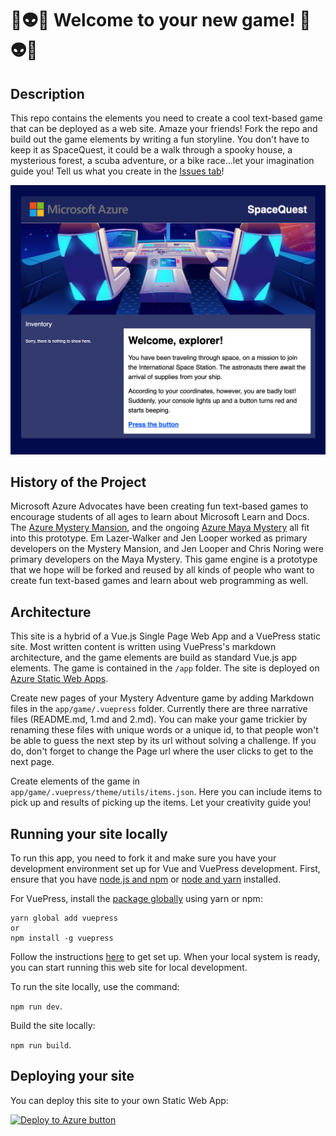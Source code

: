# 🚀👽✨ Welcome to your new game! 🚀👽✨

## Description

This repo contains the elements you need to create a cool text-based game that can be deployed as a web site. Amaze your friends! Fork the repo and build out the game elements by writing a fun storyline. You don't have to keep it as SpaceQuest, it could be a walk through a spooky house, a mysterious forest, a scuba adventure, or a bike race...let your imagination guide you! Tell us what you create in the [Issues tab](https://github.com/jlooper/static-game-engine/issues/new/choose)!

![Space Quest](screenshot.png)

## History of the Project

Microsoft Azure Advocates have been creating fun text-based games to encourage students of all ages to learn about Microsoft Learn and Docs. The [Azure Mystery Mansion](https://aka.ms/mysterymansion), and the ongoing [Azure Maya Mystery](https://aka.ms/AzureMayaMystery) all fit into this prototype. Em Lazer-Walker and Jen Looper worked as primary developers on the Mystery Mansion, and Jen Looper and Chris Noring were primary developers on the Maya Mystery. This game engine is a prototype that we hope will be forked and reused by all kinds of people who want to create fun text-based games and learn about web programming as well.

## Architecture

This site is a hybrid of a Vue.js Single Page Web App and a VuePress static site. Most written content is written using VuePress's markdown architecture, and the game elements are build as standard Vue.js app elements. The game is contained in the `/app` folder. The site is deployed on [Azure Static Web Apps](https://azure.microsoft.com/services/app-service/static/?WT.mc_id=gameengine-github-jelooper#overview).

Create new pages of your Mystery Adventure game by adding Markdown files in the `app/game/.vuepress` folder. Currently there are three narrative files (README.md, 1.md and 2.md). You can make your game trickier by renaming these files with unique words or a unique id, to that people won't be able to guess the next step by its url without solving a challenge. If you do, don't forget to change the Page url where the user clicks to get to the next page.

Create elements of the game in `app/game/.vuepress/theme/utils/items.json`. Here you can include items to pick up and results of picking up the items. Let your creativity guide you!

## Running your site locally

To run this app, you need to fork it and make sure you have your development environment set up for Vue and VuePress development. First, ensure that you have [node.js and npm](https://docs.npmjs.com/downloading-and-installing-node-js-and-npm) or [node and yarn](https://classic.yarnpkg.com/en/docs/install/#mac-stable) installed.

For VuePress, install the [package globally](https://vuepress.vuejs.org) using yarn or npm:

```
yarn global add vuepress
or
npm install -g vuepress
```

Follow the instructions [here](https://vuepress.vuejs.org/guide/getting-started.html) to get set up. When your local system is ready, you can start running this web site for local development.

To run the site locally, use the command:

`npm run dev`.

Build the site locally:

`npm run build`.

## Deploying your site

You can deploy this site to your own Static Web App:

[![Deploy to Azure button](https://aka.ms/deploytoazurebutton)](https://portal.azure.com/?feature.customportal=false&WT.mc_id=gameengine-github-jelooper#create/Microsoft.StaticApp)